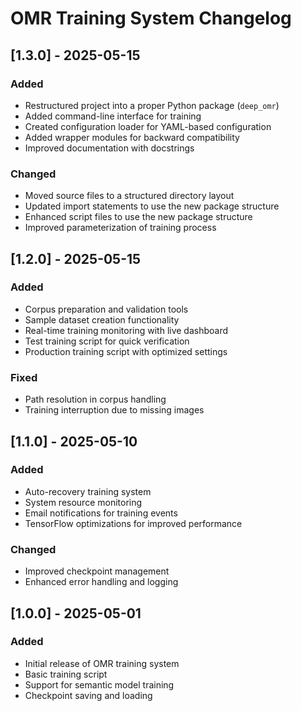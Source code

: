 # OMR Training System Changelog

## [1.3.0] - 2025-05-15
### Added
- Restructured project into a proper Python package (`deep_omr`)
- Added command-line interface for training
- Created configuration loader for YAML-based configuration
- Added wrapper modules for backward compatibility
- Improved documentation with docstrings

### Changed
- Moved source files to a structured directory layout
- Updated import statements to use the new package structure
- Enhanced script files to use the new package structure
- Improved parameterization of training process

## [1.2.0] - 2025-05-15
### Added
- Corpus preparation and validation tools
- Sample dataset creation functionality
- Real-time training monitoring with live dashboard
- Test training script for quick verification
- Production training script with optimized settings

### Fixed
- Path resolution in corpus handling
- Training interruption due to missing images

## [1.1.0] - 2025-05-10
### Added
- Auto-recovery training system
- System resource monitoring
- Email notifications for training events
- TensorFlow optimizations for improved performance

### Changed
- Improved checkpoint management
- Enhanced error handling and logging

## [1.0.0] - 2025-05-01
### Added
- Initial release of OMR training system
- Basic training script
- Support for semantic model training
- Checkpoint saving and loading
